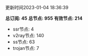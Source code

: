 更新时间2023-01-04 18:36:39

**总订阅: 45**
**总节点: 955**
**有效节点: 214**
- ssr节点: 4
- v2ray节点: 140
- ss节点: 63
- trojan节点: 7

